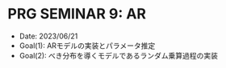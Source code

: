 # PRG SEMINAR 9: AR

- Date: 2023/06/21
- Goal(1): ARモデルの実装とパラメータ推定
- Goal(2): べき分布を導くモデルであるランダム乗算過程の実装